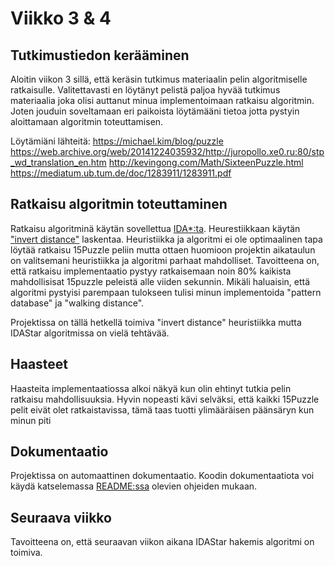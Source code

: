 # Viikko 3 & 4 

## Tutkimustiedon kerääminen

Aloitin viikon 3 sillä, että keräsin tutkimus materiaalin pelin algoritmiselle ratkaisulle. Valitettavasti en löytänyt pelistä paljoa hyvää tutkimus materiaalia joka olisi auttanut minua implementoimaan ratkaisu algoritmin. Joten jouduin soveltamaan eri paikoista löytämääni tietoa jotta pystyin aloittamaan algoritmin toteuttamisen. 

Löytämiäni lähteitä: 
https://michael.kim/blog/puzzle
https://web.archive.org/web/20141224035932/http://juropollo.xe0.ru:80/stp_wd_translation_en.htm
http://kevingong.com/Math/SixteenPuzzle.html
https://mediatum.ub.tum.de/doc/1283911/1283911.pdf



## Ratkaisu algoritmin toteuttaminen

Ratkaisu algoritminä käytän sovellettua [IDA*:ta](https://en.wikipedia.org/wiki/Iterative_deepening_A*). Heurestiikkaan käytän ["invert distance"](https://michael.kim/blog/puzzle) laskentaa. Heuristiikka ja algoritmi ei ole optimaalinen tapa löytää ratkaisu 15Puzzle peliin mutta ottaen huomioon projektin aikataulun on valitsemani heuristiikka ja algoritmi parhaat mahdolliset. Tavoitteena on, että ratkaisu implementaatio pystyy ratkaisemaan noin 80% kaikista mahdollisisat 15puzzle peleistä alle viiden sekunnin. Mikäli haluaisin, että algoritmi pystyisi parempaan tulokseen tulisi minun implementoida "pattern database" ja "walking distance". 


Projektissa on tällä hetkellä toimiva "invert distance" heuristiikka mutta IDAStar algoritmissa on vielä tehtävää. 

## Haasteet

Haasteita implementaatiossa alkoi näkyä kun olin ehtinyt tutkia pelin ratkaisu mahdollisuuksia. Hyvin nopeasti kävi selväksi, että kaikki 15Puzzle pelit eivät olet ratkaistavissa, tämä taas tuotti ylimääräisen päänsäryn kun minun piti 

## Dokumentaatio

Projektissa on automaattinen dokumentaatio. Koodin dokumentaatiota voi käydä katselemassa [README:ssa](https://github.com/ferealqq/15GoFast/blob/main/README.md) olevien ohjeiden mukaan.


## Seuraava viikko

Tavoitteena on, että seuraavan viikon aikana IDAStar hakemis algoritmi on toimiva.